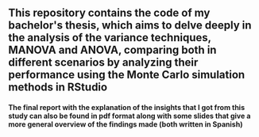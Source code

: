 ## This repository contains the code of my bachelor's thesis, which aims to delve deeply in the analysis of the variance techniques, MANOVA and ANOVA, comparing both in different scenarios by analyzing their performance using the Monte Carlo simulation methods in RStudio

#### The final report with the explanation of the insights that I got from this study can also be found in pdf format along with some slides that give a more general overview of the findings made (both written in Spanish)
